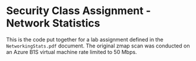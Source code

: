 # Security Class Assignment - Network Statistics
This is the code put together for a lab assignment defined in the `NetworkingStats.pdf` document.
The original zmap scan was conducted on an Azure B1S virtual machine rate limited to 50 Mbps.
